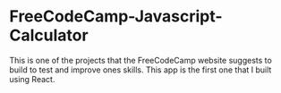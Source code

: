 # FreeCodeCamp-Javascript-Calculator

This is one of the projects that the FreeCodeCamp website suggests to build to test and improve ones skills.
This app is the first one that I built using React.
